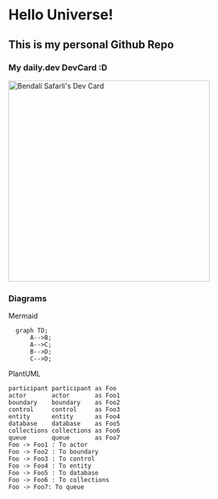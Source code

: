 # Hello Universe!
## This is my personal Github Repo

### My daily.dev DevCard :D
<a href="https://app.daily.dev/safarli"><img src="https://api.daily.dev/devcards/ca616cfd860d484097f83f0baa6d0de0.png?r=9be" width="400" alt="Bendali Safarli's Dev Card"/></a>

### Diagrams

Mermaid
```mermaid
  graph TD;
      A-->B;
      A-->C;
      B-->D;
      C-->D;
```

PlantUML
```plantuml
participant participant as Foo
actor       actor       as Foo1
boundary    boundary    as Foo2
control     control     as Foo3
entity      entity      as Foo4
database    database    as Foo5
collections collections as Foo6
queue       queue       as Foo7
Foo -> Foo1 : To actor
Foo -> Foo2 : To boundary
Foo -> Foo3 : To control
Foo -> Foo4 : To entity
Foo -> Foo5 : To database
Foo -> Foo6 : To collections
Foo -> Foo7: To queue
```
